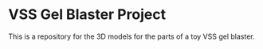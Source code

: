 # VSS Gel Blaster Project

This is a repository for the 3D models for the parts of a toy VSS gel blaster.


